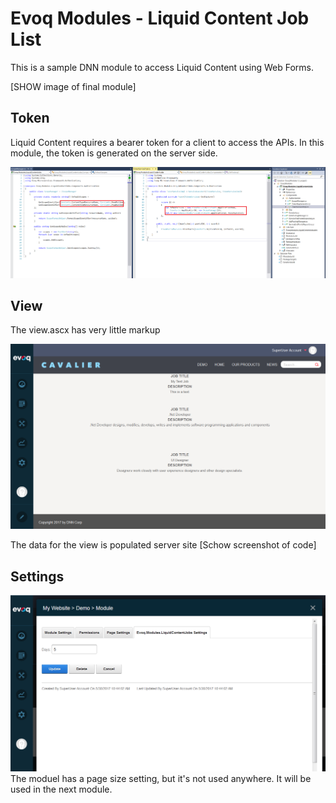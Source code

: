 # Evoq Modules - Liquid Content Job List

This is a sample DNN module to access Liquid Content using Web Forms.

[SHOW image of final module]

## Token
Liquid Content requires a bearer token for a client to access the APIs. In this module, the token is generated on the server side.

![Screenshot0](images/screenshot0.png)

## View
The view.ascx has very little markup

![Screenshot1](images/screenshot1.png)

The data for the view is populated server site
[Schow screenshot of code]

## Settings

![Screenshot2](images/screenshot2.png)
The moduel has a page size setting, but it's not used anywhere. It will be used in the next module.
